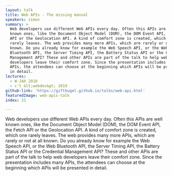```yaml
---
layout: talk
title: Web APIs - The missing manual
speakers: simon
summary: >
  Web developers use different Web APIs every day. Often this APIs are well
  known ones, like the Document Object Model (DOM), the DOM Event API, the Fetch
  API or the Geolocation API. A kind of comfort zone is created, which one
  rarely leaves. The web provides many more APIs, which are rarely or not at all
  known. Do you already know for example the Web Speech API, or the Web
  Bluetooth API, the Server Timing API, the Battery Status API or the Credential
  Management API? These and other APIs are part of the talk to help web
  developers leave their comfort zone. Since the presentation includes many
  APIs, the attendees can choose at the beginning which APIs will be presented
  in detail.
lectures:
  - W-JAX 2018
  - c't &lt;webdev&gt; 2019
github-link: 'https://giftkugel.github.io/talks/web-api.html'
featuredImage: web-apis-talk
index: 21

---
```


Web developers use different Web APIs every day. Often this APIs are well known ones, like the Document Object Model (DOM), the DOM Event API, the Fetch API or the Geolocation API. A kind of comfort zone is created, which one rarely leaves. The web provides many more APIs, which are rarely or not at all known. Do you already know for example the Web Speech API, or the Web Bluetooth API, the Server Timing API, the Battery Status API or the Credential Management API? These and other APIs are part of the talk to help web developers leave their comfort zone. Since the presentation includes many APIs, the attendees can choose at the beginning which APIs will be presented in detail.
